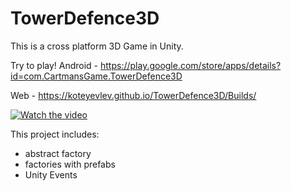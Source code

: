 # TowerDefence3D

This is a cross platform 3D Game in Unity. 

Try to play!
Android - https://play.google.com/store/apps/details?id=com.CartmansGame.TowerDefence3D

Web - https://koteyevlev.github.io/TowerDefence3D/Builds/

[![Watch the video](https://i.imgur.com/vKb2F1B.png)](https://www.youtube.com/watch?v=uCwz001yPcQ)

This project includes:
- abstract factory
- factories with prefabs
- Unity Events
